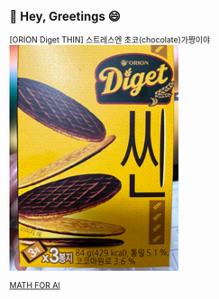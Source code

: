 ## 👋 Hey, Greetings 😄

[ORION Diget THIN] 스트레스엔 초코(chocolate)가짱이야 <br>
<img src="https://github.com/withlionbuddha/notes/blob/8403259d6da28de7b727d48b7815eb07009c79b7/resources/images/2024.10.12-%EB%94%94%EC%A0%80%ED%8A%B8-%EC%8A%A4%ED%8A%B8%EB%A0%88%EC%8A%A4%ED%95%B4%EC%86%8C%EC%97%94%EC%B4%88%EC%BD%94%EA%B0%80%EC%A7%B1%EC%9D%B4%EC%95%BC-0.1.jpeg" width="300">

[MATH FOR AI](https://www.3blue1brown.com)
